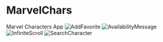 # MarvelChars
Marvel Characters App
![AddFavorite](https://user-images.githubusercontent.com/92789549/178135517-90927c7e-e982-4942-9c81-5c8e4d6100b4.gif)
![AvailabilityMessage](https://user-images.githubusercontent.com/92789549/178135525-624917f4-e12d-4740-a266-f85eb58a1954.gif)
![InfiniteScroll](https://user-images.githubusercontent.com/92789549/178135526-549c2fa5-8942-4775-8aed-02d2b3bb18f1.gif)
![SearchCharacter](https://user-images.githubusercontent.com/92789549/178135529-cba0d169-112b-468b-ac71-de6188c600fb.gif)


